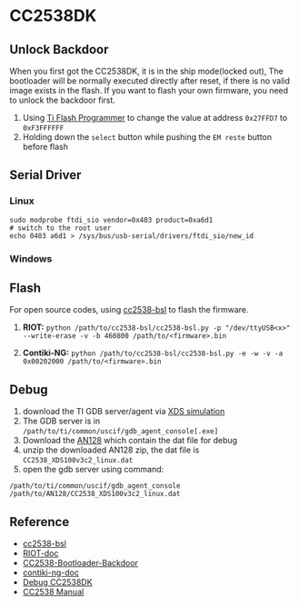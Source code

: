 # CC2538DK


## Unlock Backdoor

When you first got the CC2538DK, it is in the ship mode(locked out), The bootloader will be normally executed directly after reset, if there is no valid image exists in the flash. If you want to flash your own firmware, you need to unlock the backdoor first.

1. Using [Ti Flash Programmer](https://www.ti.com/tool/download/FLASH-PROGRAMMER-2/1.8.0) to change the value at address `0x27FFD7` to `0xF3FFFFFF` 
2. Holding down the `select` button while pushing the `EM reste` button before flash

## Serial Driver 

### Linux 

```shell
sudo modprobe ftdi_sio vendor=0x403 product=0xa6d1
# switch to the root user
echo 0403 a6d1 > /sys/bus/usb-serial/drivers/ftdi_sio/new_id
```

### Windows 


## Flash

For open source codes, using [cc2538-bsl](https://github.com/JelmerT/cc2538-bsl) to flash the firmware.

1. **RIOT:** `python /path/to/cc2538-bsl/cc2538-bsl.py -p "/dev/ttyUSB<x>" --write-erase -v -b 460800 /path/to/<firmware>.bin`

2. **Contiki-NG:** `python /path/to/cc2538-bsl/cc2538-bsl.py -e -w -v -a 0x00202000 /path/to/<firmware>.bin`


## Debug

1. download the TI GDB server/agent via [XDS simulation](http://processors.wiki.ti.com/index.php/XDS_Emulation_Software_Package) 
2. The GDB server is in `/path/to/ti/common/uscif/gdb_agent_console[.exe]` 
3. Download the [AN128](http://www.ti.com/lit/zip/swra443) which contain the dat file for debug
4. unzip the downloaded AN128 zip, the dat file is `CC2538_XDS100v3c2_linux.dat`
5. open the gdb server using command:

```shell
/path/to/ti/common/uscif/gdb_agent_console /path/to/AN128/CC2538_XDS100v3c2_linux.dat
```

## Reference 

- [cc2538-bsl](https://github.com/JelmerT/cc2538-bsl)
- [RIOT-doc](https://doc.riot-os.org/group__boards__cc2538dk.html)
- [CC2538-Bootloader-Backdoor](https://web.archive.org/web/20170610111337/http://processors.wiki.ti.com/index.php/CC2538_Bootloader_Backdoor)
- [contiki-ng-doc](https://docs.contiki-ng.org/en/develop/doc/platforms/cc2538dk.html)
- [Debug CC2538DK](http://embedded-funk.net/debugging-cc2538dk-demo-on-windows/)
- [CC2538 Manual](https://www.ti.com/lit/pdf/swru319)
